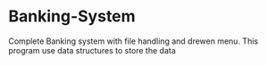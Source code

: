# Banking-System
Complete Banking system with file handling and drewen menu.
This program use data structures to store the data
